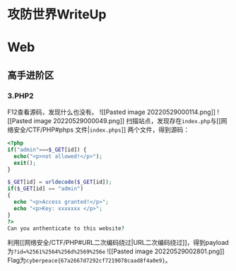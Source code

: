 # 攻防世界WriteUp
# Web
## 高手进阶区
### 3.PHP2
F12查看源码，发现什么也没有。
![[Pasted image 20220529000114.png]]
![[Pasted image 20220529000049.png]]
扫描站点，发现存在`index.php`与[[网络安全/CTF/PHP#phps 文件|`index.phps`]] 两个文件，得到源码：
```php
<?php
if("admin"===$_GET[id]) {
  echo("<p>not allowed!</p>");
  exit();
}

$_GET[id] = urldecode($_GET[id]);
if($_GET[id] == "admin")
{
  echo "<p>Access granted!</p>";
  echo "<p>Key: xxxxxxx </p>";
}
?>
Can you anthenticate to this website?
```
利用[[网络安全/CTF/PHP#URL二次编码绕过|URL二次编码绕过]]，得到payload为`?id=%2561%2564%256d%2569%256e`
![[Pasted image 20220529002801.png]]
Flag为`cyberpeace{67a2667d7292cf7219078caad8f4a0e9}`。

